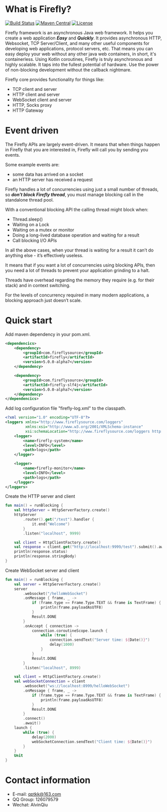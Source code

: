 # What is Firefly?
[![Build Status](https://travis-ci.org/hypercube1024/firefly.svg?branch=master)](https://travis-ci.org/hypercube1024/firefly)
[![Maven Central](https://img.shields.io/maven-central/v/com.fireflysource/firefly-net)](https://search.maven.org/artifact/com.fireflysource/firefly-net/5.0.0-alpha1/jar)
[![License](https://img.shields.io/badge/License-Apache%202.0-blue.svg)](https://opensource.org/licenses/Apache-2.0)

Firefly framework is an asynchronous Java web framework. It helps you create a web application ***Easy*** and ***Quickly***. 
It provides asynchronous HTTP, Websocket, TCP Server/Client, and many other useful components for developing web applications, protocol servers, etc. 
That means you can easy deploy your web without any other java web containers, in short, it's containerless. 
Using Kotlin coroutines, Firefly is truly asynchronous and highly scalable. 
It taps into the fullest potential of hardware. Use the power of non-blocking development without the callback nightmare.

Firefly core provides functionality for things like:
- TCP client and server
- HTTP client and server
- WebSocket client and server
- HTTP, Socks proxy
- HTTP Gateway

# Event driven
The Firefly APIs are largely event-driven. It means that when things happen in Firefly that you are interested in,
Firefly will call you by sending you events.

Some example events are:
- some data has arrived on a socket
- an HTTP server has received a request

Firefly handles a lot of concurrencies using just a small number of threads, so ***don't block Firefly thread***, you
must manage blocking call in the standalone thread pool.

With a conventional blocking API the calling thread might block when:
- Thread.sleep()
- Waiting on a Lock
- Waiting on a mutex or monitor
- Doing a long-lived database operation and waiting for a result
- Call blocking I/O APIs

In all the above cases, when your thread is waiting for a result it can’t do anything else - it’s effectively useless.

It means that if you want a lot of concurrencies using blocking APIs, then you need a lot of threads to prevent your
application grinding to a halt.

Threads have overhead regarding the memory they require (e.g. for their stack) and in context switching.

For the levels of concurrency required in many modern applications, a blocking approach just doesn’t scale.

# Quick start
Add maven dependency in your pom.xml.
```xml
<dependencics>
    <dependency>
        <groupId>com.fireflysource</groupId>
        <artifactId>firefly</artifactId>
        <version>5.0.0-alpha7</version>
    </dependency>

    <dependency>
        <groupId>com.fireflysource</groupId>
        <artifactId>firefly-slf4j</artifactId>
        <version>5.0.0-alpha7</version>
    </dependency>
</dependencics>
```

Add log configuration file "firefly-log.xml" to the classpath.
```xml
<?xml version="1.0" encoding="UTF-8"?>
<loggers xmlns="http://www.fireflysource.com/loggers"
         xmlns:xsi="http://www.w3.org/2001/XMLSchema-instance"
         xsi:schemaLocation="http://www.fireflysource.com/loggers http://www.fireflysource.com/loggers.xsd">
    <logger>
        <name>firefly-system</name>
        <level>INFO</level>
        <path>logs</path>
    </logger>

    <logger>
        <name>firefly-monitor</name>
        <level>INFO</level>
        <path>logs</path>
    </logger>
</loggers>
```

Create the HTTP server and client
```kotlin
fun main() = runBlocking {
    val httpServer = HttpServerFactory.create()
    httpServer
        .router().get("/test").handler {
            it.end("Welcome")
        }
        .listen("localhost", 9999)

    val client = HttpClientFactory.create()
    val response = client.get("http://localhost:9999/test").submit().await()
    println(response.status)
    println(response.stringBody)
}
```

Create WebSocket server and client
```kotlin
fun main() = runBlocking {
    val server = HttpServerFactory.create()
    server
        .websocket("/helloWebSocket")
        .onMessage { frame, _ ->
            if (frame.type == Frame.Type.TEXT && frame is TextFrame) {
                println(frame.payloadAsUTF8)
            }
            Result.DONE
        }
        .onAccept { connection ->
            connection.coroutineScope.launch {
                while (true) {
                    connection.sendText("Server time: ${Date()}")
                    delay(1000)
                }
            }
            Result.DONE
        }
        .listen("localhost", 8999)

    val client = HttpClientFactory.create()
    val webSocketConnection = client
        .websocket("ws://localhost:8999/helloWebSocket")
        .onMessage { frame, _ ->
            if (frame.type == Frame.Type.TEXT && frame is TextFrame) {
                println(frame.payloadAsUTF8)
            }
            Result.DONE
        }
        .connect()
        .await()
    launch {
        while (true) {
            delay(2000)
            webSocketConnection.sendText("Client time: ${Date()}")
        }
    }
    Unit
}
```

# Contact information
- E-mail: qptkk@163.com
- QQ Group: 126079579
- Wechat: AlvinQiu
